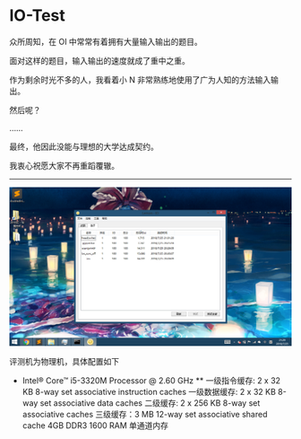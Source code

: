 # IO-Test
众所周知，在 OI 中常常有着拥有大量输入输出的题目。

面对这样的题目，输入输出的速度就成了重中之重。

作为剩余时光不多的人，我看着小 N 非常熟练地使用了广为人知的方法输入输出。

然后呢？

……

最终，他因此没能与理想的大学达成契约。

我衷心祝愿大家不再重蹈覆辙。

* * *

![](result.png)

评测机为物理机，具体配置如下

* Intel® Core™ i5-3320M Processor @ 2.60 GHz
** 一级指令缓存: 2 x 32 KB 8-way set associative instruction caches
一级数据缓存: 2 x 32 KB 8-way set associative data caches
二级缓存: 2 x 256 KB 8-way set associative caches
三级缓存：3 MB 12-way set associative shared cache
4GB DDR3 1600 RAM
单通道内存
